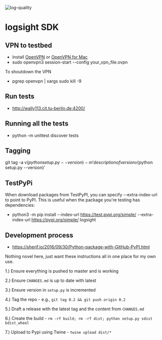 ![log-quality](https://img.shields.io/badge/log%20quality-70-brightgreen)

# logsight SDK 

## VPN to testbed
+ Install [OpenVPN](https://openvpn.net/cloud-docs/openvpn-3-client-for-linux/) or [OpenVPN for Mac](https://openvpn.net/client-connect-vpn-for-mac-os/)
+ sudo openvpn3 session-start --config your_vpn_file.ovpn

To shoutdown the VPN
+ pgrep openvpn | xargs sudo kill -9

 
## Run tests

+ http://wally113.cit.tu-berlin.de:4200/


## Running all the tests

+ python -m unittest discover tests

## Tagging

git tag -a v$(python setup.py --version) -m 'description of version v$(python setup.py --version)'


## TestPyPi

When download packages from TestPyPI, you can specify --extra-index-url to point to PyPI. This is useful when the package you're testing has dependencies:

+ python3 -m pip install --index-url https://test.pypi.org/simple/ --extra-index-url https://pypi.org/simple/ logsight

## Development process

+ https://sherif.io/2016/09/30/Python-package-with-GitHub-PyPI.html


Nothing novel here, just want these instructions all in one place for my own use.

1.) Ensure everything is pushed to master and is working

2.) Ensure `CHANGES.md` is up to date with latest

3.) Ensure version in `setup.py` is incremented

4.) Tag the repo - e.g., `git tag 0.2 && git push origin 0.2`

5.) Draft a release with the latest tag and the content from `CHANGES.md`

6.) Create the build - `rm -rf build; rm -rf dist; python setup.py sdist bdist_wheel`

7.) Upload to Pypi using Twine - `twine upload dist/*`